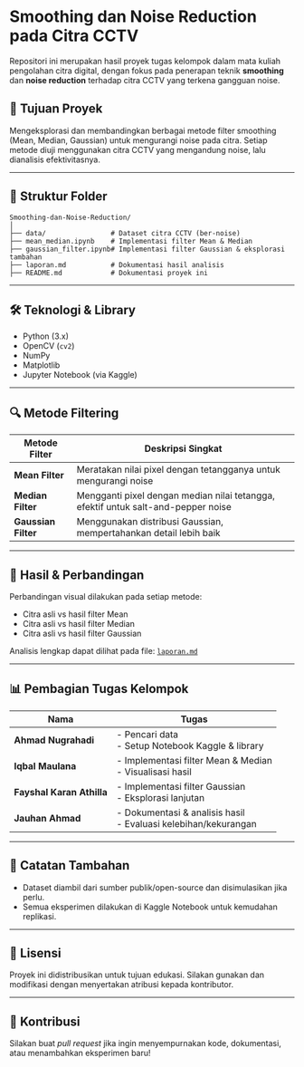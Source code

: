 # Smoothing dan Noise Reduction pada Citra CCTV

Repositori ini merupakan hasil proyek tugas kelompok dalam mata kuliah pengolahan citra digital, dengan fokus pada penerapan teknik **smoothing** dan **noise reduction** terhadap citra CCTV yang terkena gangguan noise.

## 📌 Tujuan Proyek

Mengeksplorasi dan membandingkan berbagai metode filter smoothing (Mean, Median, Gaussian) untuk mengurangi noise pada citra. Setiap metode diuji menggunakan citra CCTV yang mengandung noise, lalu dianalisis efektivitasnya.

---

## 📂 Struktur Folder

```
Smoothing-dan-Noise-Reduction/
│
├── data/                # Dataset citra CCTV (ber-noise)
├── mean_median.ipynb    # Implementasi filter Mean & Median
├── gaussian_filter.ipynb# Implementasi filter Gaussian & eksplorasi tambahan
├── laporan.md           # Dokumentasi hasil analisis
├── README.md            # Dokumentasi proyek ini
```

---

## 🛠️ Teknologi & Library

- Python (3.x)
- OpenCV (`cv2`)
- NumPy
- Matplotlib
- Jupyter Notebook (via Kaggle)

---

## 🔍 Metode Filtering

| Metode Filter | Deskripsi Singkat |
|---------------|-------------------|
| **Mean Filter** | Meratakan nilai pixel dengan tetangganya untuk mengurangi noise |
| **Median Filter** | Mengganti pixel dengan median nilai tetangga, efektif untuk salt-and-pepper noise |
| **Gaussian Filter** | Menggunakan distribusi Gaussian, mempertahankan detail lebih baik |

---

## 🧪 Hasil & Perbandingan

Perbandingan visual dilakukan pada setiap metode:
- Citra asli vs hasil filter Mean
- Citra asli vs hasil filter Median
- Citra asli vs hasil filter Gaussian

Analisis lengkap dapat dilihat pada file: [`laporan.md`](./laporan.md)

---

## 📊 Pembagian Tugas Kelompok

| Nama                     | Tugas                                                                 |
|--------------------------|-----------------------------------------------------------------------|
| **Ahmad Nugrahadi**      | - Pencari data <br> - Setup Notebook Kaggle & library                |
| **Iqbal Maulana**        | - Implementasi filter Mean & Median <br> - Visualisasi hasil         |
| **Fayshal Karan Athilla**| - Implementasi filter Gaussian <br> - Eksplorasi lanjutan            |
| **Jauhan Ahmad**         | - Dokumentasi & analisis hasil <br> - Evaluasi kelebihan/kekurangan |

---

## 📌 Catatan Tambahan

- Dataset diambil dari sumber publik/open-source dan disimulasikan jika perlu.
- Semua eksperimen dilakukan di Kaggle Notebook untuk kemudahan replikasi.

---

## 📄 Lisensi

Proyek ini didistribusikan untuk tujuan edukasi. Silakan gunakan dan modifikasi dengan menyertakan atribusi kepada kontributor.

---

## 🤝 Kontribusi

Silakan buat *pull request* jika ingin menyempurnakan kode, dokumentasi, atau menambahkan eksperimen baru!
